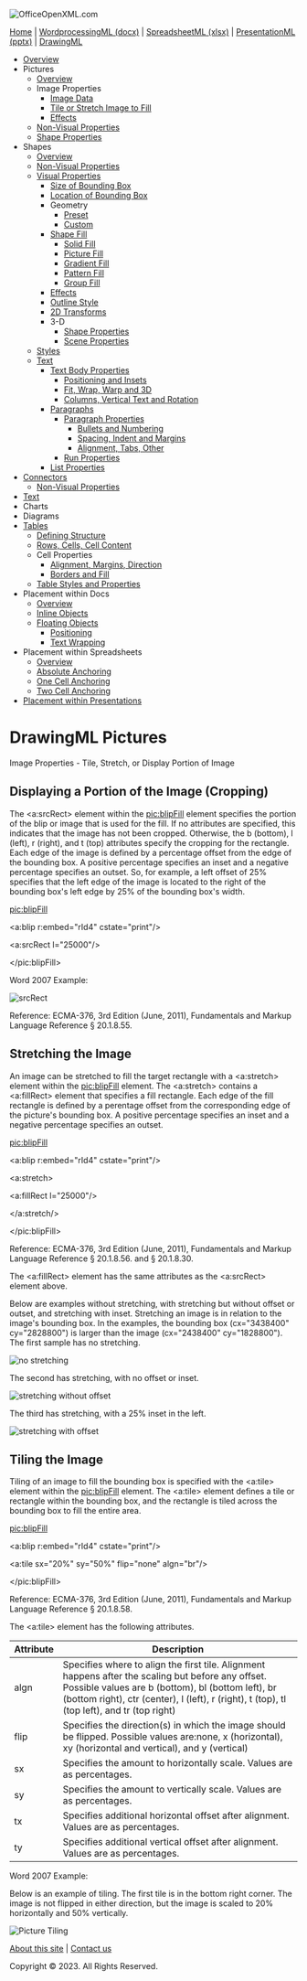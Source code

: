 ![OfficeOpenXML.com](images/drawingMLbanner.png)

[Home](index.php) | [WordprocessingML (docx)](anatomyofOOXML.php) | [SpreadsheetML (xlsx)](anatomyofOOXML-xlsx.php) | [PresentationML (pptx)](anatomyofOOXML-pptx.php) | [DrawingML](drwOverview.php)

* [Overview](drwOverview.php)
* Pictures
  + [Overview](drwPic.php)
  + Image Properties
    - [Image Data](drwPic-ImageData.php)
    - [Tile or Stretch Image to Fill](drwPic-tile.php)
    - [Effects](drwPic-effects.php)
  + [Non-Visual Properties](drwPic-nvPicPr.php)
  + [Shape Properties](drwSp-SpPr.php)
* Shapes
  + [Overview](drwShape.php)
  + [Non-Visual Properties](drwSp-nvSpPr.php)
  + [Visual Properties](drwSp-SpPr.php)
    - [Size of Bounding Box](drwSp-size.php)
    - [Location of Bounding Box](drwSp-location.php)
    - Geometry
      * [Preset](drwSp-prstGeom.php)
      * [Custom](drwSp-custGeom.php)
    - [Shape Fill](drwSp-shapeFill.php)
      * [Solid Fill](drwSp-SolidFill.php)
      * [Picture Fill](drwSp-PictFill.php)
      * [Gradient Fill](drwSp-GradFill.php)
      * [Pattern Fill](drwSp-PattFill.php)
      * [Group Fill](drwSp-grpFill.php)
    - [Effects](drwSp-effects.php)
    - [Outline Style](drwSp-outline.php)
    - [2D Transforms](drwSp-rotate.php)
    - 3-D
      * [Shape Properties](drwSp-3dProps.php)
      * [Scene Properties](drwSp-3dScene.php)
  + [Styles](drwSp-styles.php)
  + [Text](drwSp-text.php)
    - [Text Body Properties](drwSp-text-bodyPr.php)
      * [Positioning and Insets](drwSp-text-bodyPr-inset.php)
      * [Fit, Wrap, Warp and 3D](drwSp-text-bodyPr-fit.php)
      * [Columns, Vertical Text and Rotation](drwSp-text-bodyPr-columns.php)
    - [Paragraphs](drwSp-text-paragraph.php)
      * [Paragraph Properties](drwSp-text-paraProps.php)
        + [Bullets and Numbering](drwSp-text-paraProps-numbering.php)
        + [Spacing, Indent and Margins](drwSp-text-paraProps-margins.php)
        + [Alignment, Tabs, Other](drwSp-text-paraProps-align.php)
      * [Run Properties](drwSp-text-runProps.php)
    - [List Properties](drwSp-text-lstPr.php)
* [Connectors](drwCxnSp.php)
  + [Non-Visual Properties](drwSp-nvCxnSpPr.php)
* [Text](drwSp-textbox.php)
* Charts
* Diagrams
* [Tables](drwTable.php)
  + [Defining Structure](drwTableGrid.php)
  + [Rows, Cells, Cell Content](drwTableRowAndCell.php)
  + Cell Properties
    - [Alignment, Margins, Direction](drwTableCellProperties-alignment.php)
    - [Borders and Fill](drwTableCellProperties-bordersFills.php)
  + [Table Styles and Properties](drwTableStyles.php)
* Placement within Docs
  + [Overview](drwPicInWord.php)
  + [Inline Objects](drwPicInline.php)
  + [Floating Objects](drwPicFloating.php)
    - [Positioning](drwPicFloating-position.php)
    - [Text Wrapping](drwPicFloating-textWrap.php)
* Placement within Spreadsheets
  + [Overview](drwPicInSpread.php)
  + [Absolute Anchoring](drwPicInSpread-absolute.php)
  + [One Cell Anchoring](drwPicInSpread-oneCell.php)
  + [Two Cell Anchoring](drwPicInSpread-twoCell.php)
* [Placement within Presentations](drwPicInPresentation.php)

# DrawingML Pictures

Image Properties - Tile, Stretch, or Display Portion of Image

## Displaying a Portion of the Image (Cropping)

The <a:srcRect> element within the <pic:blipFill> element specifies the portion of the blip or image that is used for the fill. If no attributes are specified, this indicates that the image has not been cropped. Otherwise, the b (bottom), l (left), r (right), and t (top) attributes specify the cropping for the rectangle. Each edge of the image is defined by a percentage offset from the edge of the bounding box. A positive percentage specifies an inset and a negative percentage specifies an outset. So, for example, a left offset of 25% specifies that the left edge of the image is located to the right of the bounding box's left edge by 25% of the bounding box's width.

<pic:blipFill>

<a:blip r:embed="rId4" cstate="print"/>

<a:srcRect l="25000"/>

</pic:blipFill>

Word 2007 Example:

![srcRect](images/drwImagesrcRect.gif)

Reference: ECMA-376, 3rd Edition (June, 2011), Fundamentals and Markup Language Reference § 20.1.8.55.

## Stretching the Image

An image can be stretched to fill the target rectangle with a <a:stretch> element within the <pic:blipFill> element. The <a:stretch> contains a <a:fillRect> element that specifies a fill rectangle. Each edge of the fill rectangle is defined by a perentage offset from the corresponding edge of the picture's bounding box. A positive percentage specifies an inset and a negative percentage specifies an outset.

<pic:blipFill>

<a:blip r:embed="rId4" cstate="print"/>

<a:stretch>

<a:fillRect l="25000"/>

</a:stretch/>

</pic:blipFill>

Reference: ECMA-376, 3rd Edition (June, 2011), Fundamentals and Markup Language Reference § 20.1.8.56. and § 20.1.8.30.

The <a:fillRect> element has the same attributes as the <a:srcRect> element above.

Below are examples without stretching, with stretching but without offset or outset, and stretching with inset. Stretching an image is in relation to the image's bounding box. In the examples, the bounding box (cx="3438400" cy="2828800") is larger than the image (cx="2438400" cy="1828800"). The first sample has no stretching.

![no stretching](images/drwStretch-none.gif)

The second has stretching, with no offset or inset.

![stretching without offset](images/drwStretch-noOffset.gif)

The third has stretching, with a 25% inset in the left.

![stretching with offset](images/drwStretch-Offset.gif)

## Tiling the Image

Tiling of an image to fill the bounding box is specified with the <a:tile> element within the <pic:blipFill> element. The <a:tile> element defines a tile or rectangle within the bounding box, and the rectangle is tiled across the bounding box to fill the entire area.

<pic:blipFill>

<a:blip r:embed="rId4" cstate="print"/>

<a:tile sx="20%" sy="50%" flip="none" algn="br"/>

</pic:blipFill>

Reference: ECMA-376, 3rd Edition (June, 2011), Fundamentals and Markup Language Reference § 20.1.8.58.

The <a:tile> element has the following attributes.

| Attribute | Description |
| --- | --- |
| algn | Specifies where to align the first tile. Alignment happens after the scaling but before any offset. Possible values are b (bottom), bl (bottom left), br (bottom right), ctr (center), l (left), r (right), t (top), tl (top left), and tr (top right) |
| flip | Specifies the direction(s) in which the image should be flipped. Possible values are:none, x (horizontal), xy (horizontal and vertical), and y (vertical) |
| sx | Specifies the amount to horizontally scale. Values are as percentages. |
| sy | Specifies the amount to vertically scale. Values are as percentages. |
| tx | Specifies additional horizontal offset after alignment. Values are as percentages. |
| ty | Specifies additional vertical offset after alignment. Values are as percentages. |

  

Word 2007 Example:

Below is an example of tiling. The first tile is in the bottom right corner. The image is not flipped in either direction, but the image is scaled to 20% horizontally and 50% vertically.

![Picture Tiling](images/drwTile.gif)

  

[About this site](aboutThisSite.php) | [Contact us](contactUs.php)
  
Copyright © 2023. All Rights Reserved.